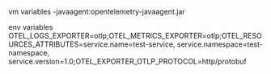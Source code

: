 vm variables
-javaagent:opentelemetry-javaagent.jar

env variables
OTEL_LOGS_EXPORTER=otlp;OTEL_METRICS_EXPORTER=otlp;OTEL_RESOURCES_ATTRIBUTES=service.name=test-service, service.namespace=test-namespace, service.version=1.0;OTEL_EXPORTER_OTLP_PROTOCOL=http/protobuf